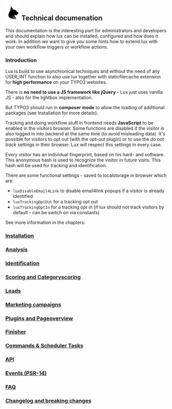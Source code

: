 <img align="left" src="../../Resources/Public/Icons/lux.svg" width="50" />

## Technical documenation

This documentation is the interesting part for administrators and developers and should explain how lux can be
installed, configured and how does it work. In addition we want to give you some hints how to extend lux with your own
workflow triggers or workflow actions.

### Introduction

Lux is build to use asynchronical techniques and without the need of any USER_INT function to also use lux together with
staticfilecache extension for **high performance** on your TYPO3 websites.

There is **no need to use a JS framework like jQuery** - Lux just uses vanilla JS - also for the lightbox implementation.

But TYPO3 should run in **composer mode** to allow the loading of additional packages (see Installation for more
details).

Tracking and doing workflow stuff in frontend needs **JavaScript** to be enabled in the visitors browser. Some functions
are disabled if the visitor is also logged in into backend at the same time (to avoid misleading data).
It's possible for visitors to opt out (with the opt-out plugin) or to use the *do not track* settings in their browser.
Lux will respect this settings in every case.

Every visitor has an individual fingerprint, based on his hard- and software. This anonymous hash is used to
recognize the visitor in future visits. This hash will be used for tracking and identification.

There are some functional settings - saved to localstorage in browser which are:
* `luxDisableEmail4Link` to disable email4link popups if a visitor is already identified
* `luxTrackingOptOut` for a tracking opt out
* `luxTrackingOptIn` for a tracking opt in (if lux should not track visitors by default - can be switch on via constants)

See more information in the chapters:

### [Installation](Installation/Index.md)
### [Analysis](Analysis/Index.md)
### [Identification](Identification/Index.md)
### [Scoring and Categoryscoring](Categoryscorings/Index.md)
### [Leads](Leads/Index.md)
### [Marketing campaigns](Campaigns/Index.md)
### [Plugins and Pageoverview](Plugins/Index.md)
### [Finisher](Finisher/Index.md)
### [Commands & Scheduler Tasks](Commands/Index.md)
### [API](API/Index.md)
### [Events (PSR-14)](Events/Index.md)
### [FAQ](FAQ/Index.md)
### [Changelog and breaking changes](Changelog/Index.md)
